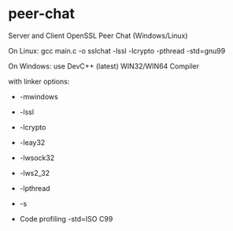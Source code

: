 # peer-chat
Server and Client OpenSSL Peer Chat (Windows/Linux)

On Linux: gcc main.c -o sslchat -lssl -lcrypto -pthread -std=gnu99

On Windows: use DevC++ (latest) WIN32/WIN64 Compiler

with linker options:

*  -mwindows
* -lssl
* -lcrypto
* -leay32 
* -lwsock32
* -lws2_32 
* -lpthread
* -s

* Code profiling -std=ISO C99
